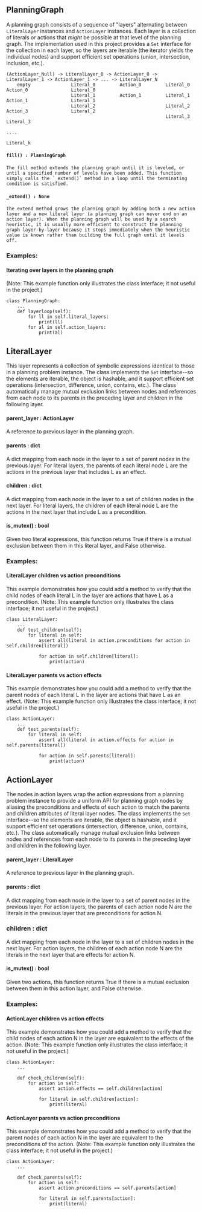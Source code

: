 
## PlanningGraph
A planning graph consists of a sequence of "layers" alternating between `LiteralLayer` instances and `ActionLayer` instances. Each layer is a collection of literals or actions that _might_ be possible at that level of the planning graph. The implementation used in this project provides a `Set` interface for the collection in each layer, so the layers are iterable (the iterator yields the individual nodes) and support efficient set operations (union, intersection, inclusion, etc.).

```
(ActionLayer_Null) -> LiteralLayer_0 -> ActionLayer_0 -> LiteralLayer_1 -> ActionLayer_1 -> ... -> LiteralLayer_N
    empty               Literal_0         Action_0         Literal_0         Action_0                Literal_0
                        Literal_1         Action_1         Literal_1         Action_1                Literal_1
                        Literal_2                          Literal_2         Action_3                Literal_2
                                                           Literal_3                                 Literal_3
                                                                                                        ....
                                                                                                     Literal_k
```

#### `fill() : PlanningGraph`
    The fill method extends the planning graph until it is leveled, or until a specified number of levels have been added. This function simply calls the `_extend()` method in a loop until the terminating condition is satisfied.

#### `_extend() : None`
    The extend method grows the planning graph by adding both a new action layer and a new literal layer (a planning graph can never end on an action layer). When the planning graph will be used by a search heuristic, it is usually more efficient to construct the planning graph layer-by-layer because it stops immediately when the heuristic value is known rather than building the full graph until it levels off.


### Examples:

#### Iterating over layers in the planning graph
(Note: This example function only illustrates the class interface; it not useful in the project.)
```
class PlanningGraph:
    ...
    def layerloop(self):
        for ll in self.literal_layers:
            print(ll)
        for al in self.action_layers:
            print(al)
```


## LiteralLayer
This layer represents a collection of symbolic expressions identical to those in a planning problem instance. The class implements the `Set` interface--so the elements are iterable, the object is hashable, and it support efficient set operations (intersection, difference, union, contains, etc.). The class automatically manage mutual exclusion links between nodes and references from each node to its parents in the preceding layer and children in the following layer.

#### parent_layer : ActionLayer
A reference to previous layer in the planning graph.

#### parents : dict
A dict mapping from each node in the layer to a set of parent nodes in the previous layer. For literal layers, the parents of each literal node L are the actions in the previous layer that includes L as an effect.

#### children : dict
A dict mapping from each node in the layer to a set of children nodes in the next layer. For literal layers, the children of each literal node L are the actions in the next layer that include L as a precondition.

#### is_mutex() : bool
Given two literal expressions, this function returns True if there is a mutual exclusion between them in this literal layer, and False otherwise.

### Examples:

#### LiteralLayer children vs action preconditions
This example demonstrates how you could add a method to verify that the child nodes of each literal L in the layer are actions that have L as a precondition. (Note: This example function only illustrates the class interface; it not useful in the project.)
```
class LiteralLayer:
    ...
    def test_children(self):
        for literal in self:
            assert all(literal in action.preconditions for action in self.children[literal])

            for action in self.children[literal]:
                print(action)
```

#### LiteralLayer parents vs action effects
This example demonstrates how you could add a method to verify that the parent nodes of each literal L in the layer are actions that have L as an effect. (Note: This example function only illustrates the class interface; it not useful in the project.)
```
class ActionLayer:
    ...
    def test_parents(self):
        for literal in self:
            assert all(literal in action.effects for action in self.parents[literal])

            for action in self.parents[literal]:
                print(action)
```


## ActionLayer

The nodes in action layers wrap the action expressions from a planning problem instance to provide a uniform API for planning graph nodes by aliasing the preconditions and effects of each action to match the parents and children attributes of literal layer nodes. The class implements the `Set` interface--so the elements are iterable, the object is hashable, and it support efficient set operations (intersection, difference, union, contains, etc.). The class automatically manage mutual exclusion links between nodes and references from each node to its parents in the preceding layer and children in the following layer.

#### parent_layer : LiteralLayer
A reference to previous layer in the planning graph.

#### parents : dict
A dict mapping from each node in the layer to a set of parent nodes in the previous layer. For action layers, the parents of each action node N are the literals in the previous layer that are preconditions for action N.

### children : dict
A dict mapping from each node in the layer to a set of children nodes in the next layer. For action layers, the children of each action node N are the literals in the next layer that are effects for action N.

#### is_mutex() : bool
Given two actions, this function returns True if there is a mutual exclusion between them in this action layer, and False otherwise.


### Examples:

#### ActionLayer children vs action effects
This example demonstrates how you could add a method to verify that the child nodes of each action N in the layer are equivalent to the effects of the action. (Note: This example function only illustrates the class interface; it not useful in the project.)
```
class ActionLayer:
    ...

    def check_children(self):
        for action in self:
            assert action.effects == self.children[action]

            for literal in self.children[action]:
                print(literal)
```

#### ActionLayer parents vs action preconditions
This example demonstrates how you could add a method to verify that the parent nodes of each action N in the layer are equivalent to the preconditions of the action. (Note: This example function only illustrates the class interface; it not useful in the project.)
```
class ActionLayer:
    ...

    def check_parents(self):
        for action in self:
            assert action.preconditions == self.parents[action]

            for literal in self.parents[action]:
                print(literal)
```
